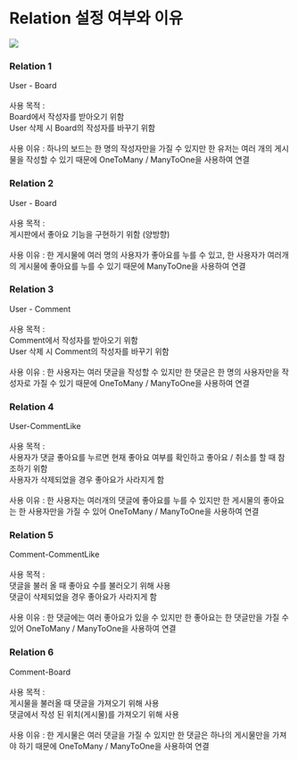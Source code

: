 <h1>Relation 설정 여부와 이유</h1>

![](../../IMG_C45AA59A9B3A-1.jpeg)

<h3>Relation 1</h3>
User - Board<br><br>
사용 목적 : <br>
Board에서 작성자를 받아오기 위함<br>
User 삭제 시 Board의 작성자를 바꾸기 위함<br><br>
사용 이유 : 하나의 보드는 한 명의 작성자만을 가질 수 있지만 한 유저는 여러 개의 게시물을 작성할 수 있기 때문에 OneToMany / ManyToOne을 사용하여 연결
<h3>Relation 2</h3>
User - Board<br><br>
사용 목적 : <br>
게시판에서 좋아요 기능을 구현하기 위함 (양방향)<br><br>
사용 이유 : 한 게시물에 여러 명의 사용자가 좋아요를 누를 수 있고, 한 사용자가 여러개의 게시물에 좋아요를 누를 수 있기 때문에 ManyToOne을 사용하여 연결
<h3>Relation 3</h3>
User - Comment<br><br>
사용 목적 : <br>
Comment에서 작성자를 받아오기 위함<br>
User 삭제 시 Comment의 작성자를 바꾸기 위함<br><br>
사용 이유 : 한 사용자는 여러 댓글을 작성할 수 있지만 한 댓글은 한 명의 사용자만을 작성자로 가질 수 있기 때문에 OneToMany / ManyToOne을 사용하여 연결
<h3>Relation 4</h3>
User-CommentLike<br><br>
사용 목적 : <br>
사용자가 댓글 좋아요를 누르면 현재 좋아요 여부를 확인하고 좋아요 / 취소를 할 때 참조하기 위함<br>
사용자가 삭제되었을 경우 좋아요가 사라지게 함<br><br>
사용 이유 : 한 사용자는 여러개의 댓글에 좋아요를 누를 수 있지만 한 게시물의 좋아요는 한 사용자만을 가질 수 있어 OneToMany / ManyToOne을 사용하여 연결
<h3>Relation 5</h3>
Comment-CommentLike<br><br>
사용 목적 : <br>
댓글을 불러 올 때 좋아요 수를 불러오기 위해 사용<br>
댓글이 삭제되었을 경우 좋아요가 사라지게 함<br><br>
사용 이유 : 한 댓글에는 여러 좋아요가 있을 수 있지만 한 좋아요는 한 댓글만을 가질 수 있어 OneToMany / ManyToOne을 사용하여 연결
<h3>Relation 6</h3>
Comment-Board<br><br>
사용 목적 : <br>
게시물을 불러올 때 댓글을 가져오기 위해 사용<br>
댓글에서 작성 된 위치(게시물)를 가져오기 위해 사용 <br><br>
사용 이유 : 한 게시물은 여러 댓글을 가질 수 있지만 한 댓글은 하나의 게시물만을 가져야 하기 때문에 OneToMany / ManyToOne을 사용하여 연결